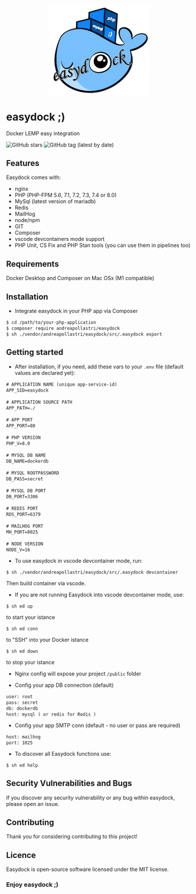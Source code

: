 <p align="center">
<img width="275" alt="easydock" src="https://github.com/andreapollastri/easydock/blob/master/ed.png?raw=true">
</p>

# easydock ;)

Docker LEMP easy integration

![GitHub stars](https://img.shields.io/github/stars/andreapollastri/easydock?style=social)
![GitHub tag (latest by date)](https://img.shields.io/github/v/tag/andreapollastri/easydock?label=version)

## Features

Easydock comes with:

- nginx
- PHP (PHP-FPM 5.6, 7.1, 7.2, 7.3, 7.4 or 8.0)
- MySql (latest version of mariadb)
- Redis
- MailHog
- node/npm
- GIT
- Composer
- vscode devcontainers mode support
- PHP Unit, CS Fix and PHP Stan tools (you can use them in pipelines too)

## Requirements
Docker Desktop and Composer on Mac OSx (M1 compatible)
 

## Installation
- Integrate easydock in your PHP app via Composer

```
$ cd /path/to/your-php-application
$ composer require andreapollastri/easydock
$ sh ./vendor/andreapollastri/easydock/src/.easydock export
```

## Getting started
- After installation, if you need, add these vars to your `.env` file (default values are declared yet):
```
# APPLICATION NAME (unique app-service-id)
APP_SID=easydock

# APPLICATION SOURCE PATH
APP_PATH=./

# APP PORT
APP_PORT=80

# PHP VERSION
PHP_V=8.0

# MYSQL DB NAME
DB_NAME=dockerdb

# MYSQL ROOTPASSWORD
DB_PASS=secret

# MYSQL DB PORT
DB_PORT=3306

# REDIS PORT
RDS_PORT=6379

# MAILHOG PORT
MH_PORT=8025

# NODE VERSION
NODE_V=16
```

- To use easydock in vscode devcontainer mode, run:
```
$ sh ./vendor/andreapollastri/easydock/src/.easydock devcontainer
```
Then build container via vscode.


- If you are not running Easydock into vscode devcontainer mode, use:
```
$ sh ed up
```
to start your istance

```
$ sh ed conn
```
to "SSH" into your Docker istance

```
$ sh ed down
```
to stop your istance


- Nginx config will expose your project `/public` folder

- Config your app DB connection (default)
```
user: root
pass: secret
db: dockerdb
host: mysql ( or redis for Redis )
```

- Config your app SMTP conn (default - no user or pass are required)
```
host: mailhog
port: 1025
```

- To discover all Easydock functions use:
```
$ sh ed help
```

## Security Vulnerabilities and Bugs
If you discover any security vulnerability or any bug within easydock, please open an issue.

## Contributing
Thank you for considering contributing to this project!

## Licence
Easydock is open-source software licensed under the MIT license.

 
### Enjoy easydock ;)
